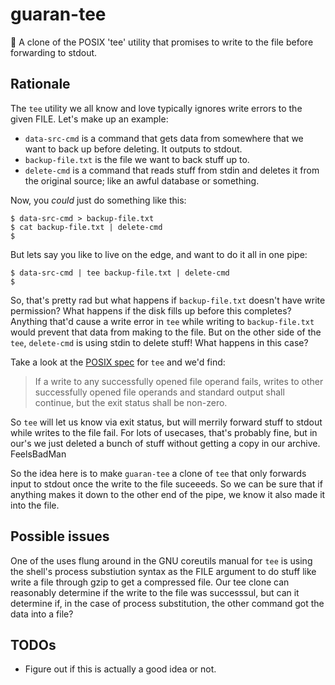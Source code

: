 # guaran-tee
👕 A clone of the POSIX 'tee' utility that promises to write to the file before forwarding to stdout.

## Rationale

The `tee` utility we all know and love typically ignores write errors to the given FILE.
Let's make up an example:

 - `data-src-cmd` is a command that gets data from somewhere that we want
   to back up before deleting.  It outputs to stdout.
 - `backup-file.txt` is the file we want to back stuff up to.
 - `delete-cmd` is a command that reads stuff from stdin and deletes it
   from the original source; like an awful database or something.
   
Now, you _could_ just do something like this:

    $ data-src-cmd > backup-file.txt
    $ cat backup-file.txt | delete-cmd
    $
    
But lets say you like to live on the edge, and want to do it all in one pipe:

    $ data-src-cmd | tee backup-file.txt | delete-cmd
    $
    
So, that's pretty rad but what happens if `backup-file.txt` doesn't have write
permission?  What happens if the disk fills up before this completes?  Anything
that'd cause a write error in `tee` while writing to `backup-file.txt` would
prevent that data from making to the file.  But on the other side of the `tee`,
`delete-cmd` is using stdin to delete stuff!  What happens in this case?

Take a look at the 
[POSIX spec](http://pubs.opengroup.org/onlinepubs/9699919799/utilities/tee.html)
for `tee` and we'd find:

> If a write to any successfully opened file operand fails, writes to other successfully opened file operands and standard output shall continue, but the exit status shall be non-zero.
    
So `tee` will let us know via exit status, but will merrily forward stuff to
stdout while writes to the file fail.  For lots of usecases, that's probably
fine, but in our's we just deleted a bunch of stuff without getting a copy in
our archive.  FeelsBadMan

So the idea here is to make `guaran-tee` a clone of `tee` that only forwards
input to stdout once the write to the file suceeeds.  So we can be sure that
if anything makes it down to the other end of the pipe, we know it also made
it into the file.

## Possible issues

One of the uses flung around in the GNU coreutils manual for `tee` is using the
shell's process substiution syntax as the FILE argument to do stuff like write
a file through gzip to get a compressed file.  Our tee clone can reasonably
determine if the write to the file was successsul, but can it determine if,
in the case of process substitution, the other command got the data into a file?

## TODOs

 - Figure out if this is actually a good idea or not.
 
